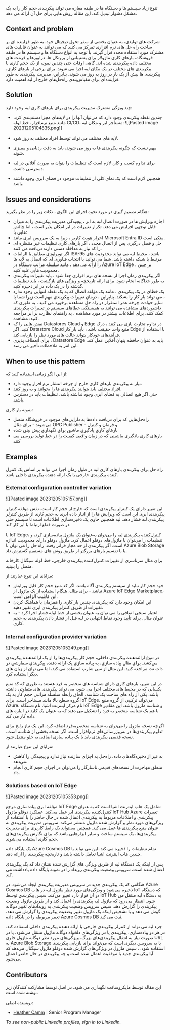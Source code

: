 
تنوع زیاد سیستم ها و دستگاه ها در طبقه مغازه می تواند پیکربندی حجم کار را به یک مشکل دشوار تبدیل کند. این مقاله روش هایی برای حل آن ارائه می دهد.

## Context and problem

شرکت های تولیدی، به عنوان بخشی از سفر تحول دیجیتال خود، به طور فزاینده ای بر ساخت راه حل های نرم افزاری تمرکز می کنند که می توانند به عنوان قابلیت های مشترک مورد استفاده مجدد قرار گیرند. با توجه به انواع دستگاه ها و سیستم ها در طبقه فروشگاه، بارهای کاری ماژولار برای پشتیبانی از پروتکل ها، درایورها و فرمت های مختلف داده پیکربندی شده اند. گاهی اوقات حتی چندین نمونه از یک حجم کاری با پیکربندی های مختلف در یک مکان لبه اجرا می شوند. برای برخی از بارهای کاری، پیکربندی ها بیش از یک بار در روز به روز می شوند. بنابراین، مدیریت پیکربندی به طور فزاینده‌ای برای مقیاس‌بندی راه‌حل‌های خارج از لبه اهمیت دارد.

## Solution

چند ویژگی مشترک مدیریت پیکربندی برای بارهای کاری لبه وجود دارد:

* چندین نقطه پیکربندی وجود دارد که می‌توان آنها را در لایه‌های مجزا دسته‌بندی کرد، مانند منبع نرم‌افزار، خط لوله CI/CD، مستأجر ابر و مکان لبه:
![[Pasted image 20231205104835.png]]

* لایه های مختلف می تواند توسط افراد مختلف به روز شود.  
* مهم نیست که چگونه پیکربندی ها به روز می شوند، باید به دقت ردیابی و ممیزی شوند.  
* برای تداوم کسب و کار، لازم است که تنظیمات را بتوان به صورت آفلاین در لبه دسترسی داشت.  
* همچنین لازم است که یک نمای کلی از تنظیمات موجود در فضای ابری وجود داشته باشد.

## Issues and considerations

هنگام تصمیم گیری در مورد نحوه اجرای این الگوی ، نکات زیر را در نظر بگیرید:  
  
* اجازه ویرایش ها در صورت اتصال لبه به ابر ، پیچیدگی مدیریت پیکربندی را به میزان قابل توجهی افزایش می دهد. تکرار تغییرات در ابر امکان پذیر است ، اما چالش هایی با:  
* احراز هویت کاربر ، زیرا به یک سرویس ابری مانند Microsoft Entra ID متکی است.  
* حل و فصل درگیری پس از اتصال مجدد ، اگر بارهای کاری تنظیمات غیر منتظره ای را که نیاز به مداخله دستی دارند دریافت می کنند.  
* اگر توپولوژی مطابق با الزامات ISA-95 باشد ، محیط لبه می تواند محدودیت های مرتبط با شبکه داشته باشد. شما می توانید با انتخاب فناوری ای که اتصال به لایه ها را ارائه می دهد ، مانند سلسله مراتب دستگاه در Azure IoT Edge ، بر چنین محدودیت هایی غلبه کنید.  
* اگر پیکربندی زمان اجرا از نسخه های نرم افزاری جدا شود ، باید تغییرات پیکربندی به طور جداگانه انجام شود. برای ارائه تاریخچه و ویژگی های بازگشت ، باید تنظیمات گذشته را در یک داده در ابر ذخیره کنید.  
* یک خطای در یک پیکربندی ، مانند یک مؤلفه اتصال که به یک نقطه انتهایی وجود ندارد ، می تواند بار کار را بشکند. بنابراین ، درمان تغییرات پیکربندی مهم است زیرا شما با سایر حوادث چرخه عمر استقرار در راه حل مشاهده برخورد می کنید ، به طوری که داشبوردهای مشاهده می توانند به همبستگی خطاهای سیستم در تغییرات پیکربندی کمک کنند. برای اطلاعات بیشتر در مورد مشاهده ، به راهنمای نظارت بر ابر مراجعه کنید: مشاهده.  
* نقش هایی را که Datastores Cloud و Edge در تداوم تجارت بازی می کنند ، درک کنید. اگر Datastore Cloud منبع واحد حقیقت باشد ، باید بار کار Edge با استفاده از فرآیندهای خودکار بتواند حالت های مورد نظر را بازیابی کند.  
* برای انعطاف پذیری ، Datastore Edge باید به عنوان حافظه پنهان آفلاین عمل کند. این امر به ملاحظات تأخیر می رسد.

## When to use this pattern

از این الگو زمانی استفاده کنید که:  
  
* نیاز به پیکربندی بارهای کاری خارج از چرخه انتشار نرم افزار وجود دارد.  
* افراد مختلف باید بتوانند پیکربندی ها را بخوانند و به روز کنند.  
* حتی اگر هیچ اتصالی به فضای ابری وجود نداشته باشد، تنظیمات باید در دسترس باشند.  

نمونه بار کاری:  
  
* راه‌حل‌هایی که برای دریافت داده‌ها به دارایی‌های موجود در فروشگاه متصل می‌شوند - برای مثال OPC Publisher - و فرمان و کنترل  
* بارهای کاری یادگیری ماشین برای نگهداری پیش بینی شده  
* بارهای کاری یادگیری ماشینی که در زمان واقعی کیفیت را در خط تولید بررسی می کنند
## Examples

راه حل برای پیکربندی بارهای کاری لبه در طول زمان اجرا می تواند بر اساس یک کنترل کننده پیکربندی خارجی یا یک ارائه دهنده پیکربندی داخلی باشد.

### External configuration controller variation


![[Pasted image 20231205105157.png]]

این تغییر دارای یک کنترلر پیکربندی است که خارج از حجم کار است. نقش مؤلفه کنترلر پیکربندی ابری این است که ویرایش ها را از انبار داده ابری به حجم کاری از طریق کنترلر پیکربندی لبه فشار دهد. لبه همچنین حاوی یک ذخیره‌سازی اطلاعات است تا سیستم حتی در صورت قطع ارتباط با ابر کار کند.  
  
با IoT Edge، کنترل‌کننده پیکربندی لبه را می‌توان به‌عنوان یک ماژول پیاده‌سازی کرد، و تنظیمات را می‌توان با ماژول‌های دوقلو اعمال کرد. ماژول دوقلو دارای محدودیت اندازه است. اگر پیکربندی از حد مجاز فراتر رفت، راه حل را می توان با Azure Blob Storage یا با تقسیم بارهای بزرگتر از طریق روش های مستقیم گسترش داد.  
  
برای مثال سرتاسری از تغییرات کنترل‌کننده پیکربندی خارجی، خط لوله سیگنال کارخانه متصل را ببینید.  
  
مزایای این تنوع عبارتند از:

* خود حجم کار نباید از سیستم پیکربندی آگاه باشد. اگر کد منبع حجم کار قابل ویرایش نباشد - برای مثال، هنگام استفاده از یک ماژول از Azure IoT Edge Marketplace، این قابلیت الزامی است.  
* این امکان وجود دارد که پیکربندی چندین بار کاری را همزمان با هماهنگ کردن تغییرات از طریق کنترلر پیکربندی ابری تغییر دهید.  
* اعتبار سنجی اضافی را می توان به عنوان بخشی از خط لوله فشار اجرا کرد - به عنوان مثال، برای تأیید وجود نقاط انتهایی در لبه قبل از فشار دادن پیکربندی به حجم کاری.

### Internal configuration provider variation

![[Pasted image 20231205105249.png]]

در تنوع ارائه‌دهنده پیکربندی داخلی، حجم کار پیکربندی‌ها را از یک ارائه‌دهنده پیکربندی می‌کشد. برای مثال پیاده سازی، به پیاده سازی یک ارائه دهنده پیکربندی سفارشی در دات نت مراجعه کنید. این مثال از سی شارپ استفاده می کند، اما می توان از زبان های دیگر استفاده کرد.  
  
در این تغییر، بارهای کاری دارای شناسه های منحصر به فرد هستند به طوری که کد منبع یکسانی که در محیط های مختلف اجرا می شود، می تواند پیکربندی های متفاوتی داشته باشد. یکی از راه های ساخت یک شناسه، الحاق رابطه سلسله مراتبی حجم کار به یک گروه سطح بالا مانند مستاجر است. برای IoT Edge، می‌تواند ترکیبی از گروه منبع Azure، نام مرکز اینترنت اشیا، نام دستگاه IoT Edge و شناسه ماژول باشد. این مقادیر با هم یک شناسه منحصر به فرد را تشکیل می دهند که به عنوان یک کلید در انباره های داده کار می کند.  
  
اگرچه نسخه ماژول را می‌توان به شناسه منحصربه‌فرد اضافه کرد، این یک نیاز رایج برای تداوم پیکربندی‌ها در به‌روزرسانی‌های نرم‌افزار است. اگر نسخه بخشی از شناسه است، نسخه قدیمی پیکربندی باید با یک پیاده سازی اضافی به جلو منتقل شود.  
  
مزایای این تنوع عبارتند از:

* به غیر از ذخیره‌گاه‌های داده، راه‌حل به اجزای سازنده نیاز ندارد و پیچیدگی را کاهش می‌دهد.  
* منطق مهاجرت از نسخه‌های قدیمی ناسازگار را می‌توان در اجرای حجم کاری انجام داد.

### Solutions based on IoT Edge

![[Pasted image 20231205105353.png]]

مؤلفه ابری پیاده‌سازی مرجع IoT Edge شامل یک هاب اینترنت اشیا است که به عنوان کنترل‌کننده پیکربندی ابر عمل می‌کند. عملکرد دوقلو ماژول IoT Hub Azure تغییرات پیکربندی و اطلاعات مربوط به پیکربندی اعمال شده در حال حاضر را با استفاده از ویژگی‌های مورد نظر و گزارش شده ماژول منتشر می‌کند. سرویس مدیریت پیکربندی به عنوان منبع پیکربندی ها عمل می کند. همچنین می‌تواند یک رابط کاربری برای مدیریت پیکربندی‌ها، یک سیستم ساخت و سایر ابزارهایی باشد که برای نگارش پیکربندی‌های حجم کاری استفاده می‌شوند.  
  
یک پایگاه داده Azure Cosmos DB تمام تنظیمات را ذخیره می کند. این می تواند با چندین هاب اینترنت اشیا تعامل داشته باشد و تاریخچه پیکربندی را ارائه دهد.  
  
پس از اینکه یک دستگاه لبه از طریق ویژگی های گزارش شده نشان داد که یک پیکربندی اعمال شده است، سرویس وضعیت پیکربندی رویداد را در نمونه پایگاه داده یادداشت می کند.  
  
هنگامی که یک پیکربندی جدید در سرویس مدیریت پیکربندی ایجاد می‌شود، در Azure Cosmos DB ذخیره می‌شود و ویژگی‌های مورد نظر ماژول لبه در هاب IoT که دستگاه در آن قرار دارد تغییر می‌کند. سپس پیکربندی توسط IoT Hub به دستگاه لبه منتقل می شود. انتظار می رود که ماژول لبه پیکربندی را اعمال کند و از طریق ماژول وضعیت پیکربندی را گزارش دهد. سپس سرویس وضعیت پیکربندی به رویدادهای تغییر دوگانه گوش می دهد و با تشخیص اینکه یک ماژول تغییر وضعیت پیکربندی را گزارش می دهد، تغییر مربوطه را در پایگاه داده Azure Cosmos DB ثبت می کند.  
  
جزء لبه می تواند از کنترلر پیکربندی خارجی یا ارائه دهنده پیکربندی داخلی استفاده کند. در هر دو پیاده‌سازی، پیکربندی یا در ویژگی‌های دلخواه دوگانه ماژول منتقل می‌شود، یا در صورت نیاز به انتقال پیکربندی‌های بزرگ، ویژگی‌های مورد نظر دوگانه ماژول حاوی URL به Azure Blob Storage یا به سرویس دیگری است که می‌تواند برای بازیابی پیکربندی استفاده شود. . سپس ماژول در ویژگی‌های گزارش شده دوقلو ماژول سیگنال می‌دهد که آیا پیکربندی جدید با موفقیت اعمال شده است و چه پیکربندی در حال حاضر اعمال می‌شود.

## Contributors

این مقاله توسط مایکروسافت نگهداری می شود. در اصل توسط مشارکت کنندگان زیر نوشته شده است.  
  
نویسنده اصلی:

- [Heather Camm](https://www.linkedin.com/in/heather-camm-2367ba15/) | Senior Program Manager

_To see non-public LinkedIn profiles, sign in to LinkedIn._